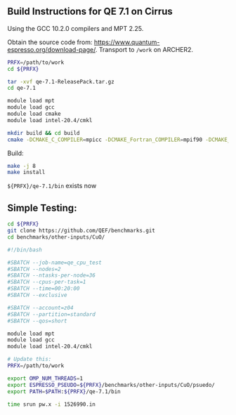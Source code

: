 Build Instructions for QE 7.1 on Cirrus
-----------------------------------------

Using the GCC 10.2.0 compilers and MPT 2.25. 

Obtain the source code from: https://www.quantum-espresso.org/download-page/. Transport to `/work` on ARCHER2.

```bash
PRFX=/path/to/work
cd ${PRFX}

tar -xvf qe-7.1-ReleasePack.tar.gz
cd qe-7.1

module load mpt
module load gcc
module load cmake
module load intel-20.4/cmkl

mkdir build && cd build
cmake -DCMAKE_C_COMPILER=mpicc -DCMAKE_Fortran_COMPILER=mpif90 -DCMAKE_INSTALL_PREFIX=${PRFX}/qe-7.1 ..

```

Build:
```bash
make -j 8 
make install
```

`${PRFX}/qe-7.1/bin` exists now


Simple Testing:
----------------

```bash
cd ${PRFX}
git clone https://github.com/QEF/benchmarks.git
cd benchmarks/other-inputs/CuO/
```

```bash
#!/bin/bash

#SBATCH --job-name=qe_cpu_test
#SBATCH --nodes=2
#SBATCH --ntasks-per-node=36
#SBATCH --cpus-per-task=1
#SBATCH --time=00:20:00
#SBATCH --exclusive 

#SBATCH --account=z04
#SBATCH --partition=standard
#SBATCH --qos=short

module load mpt
module load gcc
module load intel-20.4/cmkl

# Update this: 
PRFX=/path/to/work

export OMP_NUM_THREADS=1
export ESPRESSO_PSEUDO=${PRFX}/benchmarks/other-inputs/CuO/psuedo/
export PATH=$PATH:${PRFX}/qe-7.1/bin

time srun pw.x -i 1526990.in
```
